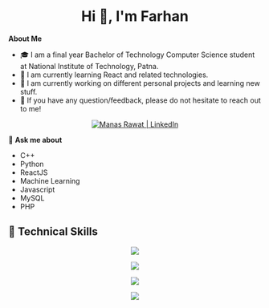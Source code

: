 <h1 align="center">Hi 👋, I'm Farhan </h1>

**About Me**
<br>
- 🎓 I am a final year Bachelor of Technology Computer Science student at National Institute of Technology, Patna.<br>
- 🌱 I am currently learning React and related technologies.<br>
- 🔭 I am currently working on different personal projects and learning new stuff.<br>
- 💬 If you have any question/feedback, please do not hesitate to reach out to me!

<p align="center">
  <a href="https://www.linkedin.com/in/farhan121212/"><img src="https://img.shields.io/badge/LinkedIn-0077B5?style=for-the-badge&logo=linkedin&logoColor=white" alt="Manas Rawat | LinkedIn"/></a>
</p>

💬 **Ask me about**
  - C++
  - Python
  - ReactJS
  - Machine Learning
  - Javascript
  - MySQL
  - PHP

## 💼 Technical Skills

<p align="center">
  <a href="https://skillicons.dev">
    <img src="https://skillicons.dev/icons?i=cpp,java,js,py" />
  </a>
</p>

<p align="center">
  <a href="https://skillicons.dev">
    <img src="https://skillicons.dev/icons?i=react,html,css,tailwind,bootstrap" />
  </a>
</p>

<p align="center">
  <a href="https://skillicons.dev">
    <img src="https://skillicons.dev/icons?i=nodejs,express,mongodb,mysql,jquery" />
  </a>
</p>

<p align="center">
  <a href="https://skillicons.dev">
    <img src="https://skillicons.dev/icons?i=git,github,heroku,vercel,atom,vscode,visualstudio,androidstudio" />
  </a>
</p>


